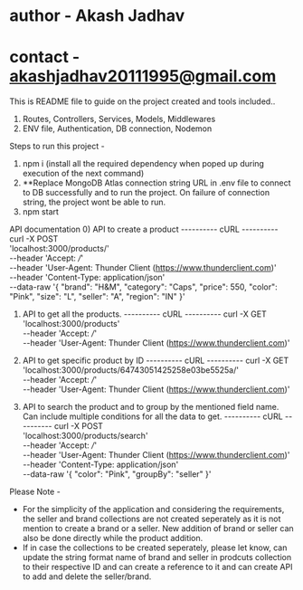 # author - Akash Jadhav
# contact - akashjadhav20111995@gmail.com

This is README file to guide on the project created and tools included..

1) Routes, Controllers, Services, Models, Middlewares
2) ENV file, Authentication, DB connection, Nodemon

Steps to run this project - 

1) npm i (install all the required dependency when poped up during execution of the next command)
2) **Replace MongoDB Atlas connection string URL in .env file to connect to DB successfully and to run the project. On failure of connection string, the project wont be able to run.
3) npm start

API documentation
0) API to create a product
---------- cURL ----------
curl -X POST \
  'localhost:3000/products/' \
  --header 'Accept: */*' \
  --header 'User-Agent: Thunder Client (https://www.thunderclient.com)' \
  --header 'Content-Type: application/json' \
  --data-raw '{
  "brand": "H&M",
  "category": "Caps",
  "price": 550,
  "color": "Pink",
  "size": "L",
  "seller": "A",
  "region": "IN"
}'

1) API to get all the products.
---------- cURL ----------
curl -X GET \
  'localhost:3000/products' \
  --header 'Accept: */*' \
  --header 'User-Agent: Thunder Client (https://www.thunderclient.com)'

2) API to get specific product by ID
---------- cURL ----------
curl -X GET \
  'localhost:3000/products/64743051425258e03be5525a/' \
  --header 'Accept: */*' \
  --header 'User-Agent: Thunder Client (https://www.thunderclient.com)'

3) API to search the product and to group by the mentioned field name. Can include multiple conditions for all the data to get.
---------- cURL ----------
curl -X POST \
  'localhost:3000/products/search' \
  --header 'Accept: */*' \
  --header 'User-Agent: Thunder Client (https://www.thunderclient.com)' \
  --header 'Content-Type: application/json' \
  --data-raw '{
  "color": "Pink",
  "groupBy": "seller"
}'

Please Note - 
* For the simplicity of the application and considering the requirements, the seller and brand collections are not created seperately as it is not mention to create a brand or a seller. New addition of brand or seller can also be done directly while the product addition.
* If in case the collections to be created seperately, please let know, can update the string format name of brand and seller in prodcuts collection to their respective ID and can create a reference to it and can create API to add and delete the seller/brand.